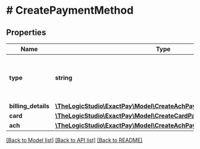 # # CreatePaymentMethod

## Properties

Name | Type | Description | Notes
------------ | ------------- | ------------- | -------------
**type** | **string** | Indicates we are creating an &#x60;ach&#x60; Payment Method. |
**billing_details** | [**\TheLogicStudio\ExactPay\Model\CreateAchPaymentMethodBillingDetails**](CreateAchPaymentMethodBillingDetails.md) |  |
**card** | [**\TheLogicStudio\ExactPay\Model\CreateCardPaymentMethodCard**](CreateCardPaymentMethodCard.md) |  |
**ach** | [**\TheLogicStudio\ExactPay\Model\CreateAchPaymentMethodAch**](CreateAchPaymentMethodAch.md) |  |

[[Back to Model list]](../../README.md#models) [[Back to API list]](../../README.md#endpoints) [[Back to README]](../../README.md)
